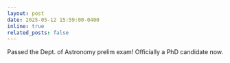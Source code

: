 ```yaml
---
layout: post
date: 2025-05-12 15:59:00-0400
inline: true
related_posts: false
---
```


Passed the Dept. of Astronomy prelim exam! Officially a PhD candidate now.
